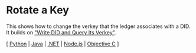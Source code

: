 # Rotate a Key

This shows how to change the verkey that the ledger associates with
a DID. It builds on ["Write DID and Query Its Verkey"](../write-did-and-query-verkey/README.md).

[ [Python](python/README.md) | [Java](java/README.md) | [.NET](../not-yet-written.md) | [Node.js](../not-yet-written.md) | [Objective C](../not-yet-written.md) ]
